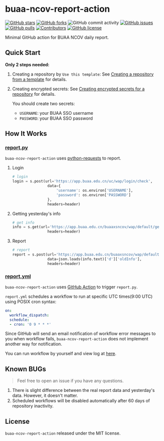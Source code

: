 # buaa-ncov-report-action

[![GitHub stars](https://img.shields.io/github/stars/xxgj/buaa-ncov-report-action)](https://github.com/xxgj/buaa-ncov-report-action/stargazers)
[![GitHub forks](https://img.shields.io/github/forks/xxgj/buaa-ncov-report-action)](https://github.com/xxgj/buaa-ncov-report-action/network)
![GitHub commit activity](https://img.shields.io/github/commit-activity/m/xxgj/buaa-ncov-report-action)
[![GitHub issues](https://img.shields.io/github/issues/xxgj/buaa-ncov-report-action)](https://github.com/xxgj/buaa-ncov-report-action/issues)
[![GitHub pulls](https://img.shields.io/github/issues-pr/xxgj/buaa-ncov-report-action)](https://github.com/xxgj/buaa-ncov-report-action/pulls)
[![Contributors](https://img.shields.io/github/contributors/xxgj/buaa-ncov-report-action)](https://github.com/xxgj/buaa-ncov-report-action/graphs/contributors)
[![GitHub license](https://img.shields.io/github/license/xxgj/buaa-ncov-report-action)](https://github.com/xxgj/buaa-ncov-report-action/blob/master/LICENSE)

Minimal GitHub action for BUAA NCOV daily report.

## Quick Start

**Only 2 steps needed:**

1. Creating a repository by `Use this template`: See [Creating a repository from a template](https://docs.github.com/en/repositories/creating-and-managing-repositories/creating-a-repository-from-a-template#creating-a-repository-from-a-template) for details.
1. Creating encrypted secrets: See [Creating encrypted secrets for a repository](https://docs.github.com/en/actions/security-guides/encrypted-secrets#creating-encrypted-secrets-for-a-repository) for details.

    You should create two secrets:
    - `USERNAME`: your BUAA SSO username
    - `PASSWORD`: your BUAA SSO password

## How It Works

### [report.py](https://github.com/xxgj/buaa-ncov-report-action/blob/main/report.py)

`buaa-ncov-report-action` uses [python-requests](https://docs.python-requests.org/en/latest/) to report.

1. Login

    ```python
    # login
    login = s.post(url='https://app.buaa.edu.cn/uc/wap/login/check',
                    data={
                        'username': os.environ['USERNAME'],
                        'password': os.environ['PASSWORD']
                    },
                    headers=header)
    ```

1. Getting yesterday's info

    ```python
    # get info
    info = s.get(url='https://app.buaa.edu.cn/buaaxsncov/wap/default/get-info',
                    headers=header)
    ```

1. Report

    ```python
    # report
    report = s.post(url='https://app.buaa.edu.cn/buaaxsncov/wap/default/save',
                    data=json.loads(info.text)['d']['oldInfo'],
                    headers=header)
    ```

### [report.yml](https://github.com/xxgj/buaa-ncov-report-action/blob/main/.github/workflows/report.yml)

`buaa-ncov-report-action` uses [GitHub Action](https://github.com/features/actions) to trigger `report.py`.

`report.yml` schedules a workflow to run at specific UTC times(9:00 UTC) using POSIX cron syntax:

```yaml
on:
  workflow_dispatch:
  schedule:  
  - cron: '0 9 * * *'
```

Since GitHub will send an email notification of workflow error messages to you when workflow fails, `buaa-ncov-report-action` does not implement another way for notification.

You can run workflow by yourself and view log at [here](https://github.com/xxgj/buaa-ncov-report-action/actions).

## Known BUGs

> Feel free to open an issue if you have any questions.

1. There is slight difference between the real report data and yesterday's data. However, it doesn't matter.
1. Scheduled workflows will be disabled automatically after 60 days of repository inactivity.

## License

`buaa-ncov-report-action` released under the MIT license.
